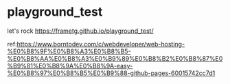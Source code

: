 # playground_test

let's rock
https://frametg.github.io/playground_test/


ref:https://www.borntodev.com/c/webdeveloper/web-hosting-%E0%B8%9F%E0%B8%A3%E0%B8%B5-%E0%B8%AA%E0%B8%A3%E0%B9%89%E0%B8%B2%E0%B8%87%E0%B9%81%E0%B8%9A%E0%B8%9A-easy-%E0%B8%97%E0%B8%B5%E0%B9%88-github-pages-60015742cc7d1
